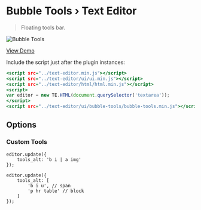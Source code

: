 Bubble Tools › Text Editor
==========================

> Floating tools bar.

![Bubble Tools](https://cloud.githubusercontent.com/assets/1669261/20364359/6b8d788e-ac75-11e6-9f56-e153e6cdab6a.png)

[View Demo](https://rawgit.com/tovic/text-editor/master/text-editor/ui/bubble-tools/bubble-tools.html)

Include the script just after the plugin instances:

~~~ .html
<script src="../text-editor.min.js"></script>
<script src="../text-editor/ui/ui.min.js"></script>
<script src="../text-editor/html/html.min.js"></script>
<script>
var editor = new TE.HTML(document.querySelector('textarea'));
</script>
<script src="../text-editor/ui/bubble-tools/bubble-tools.min.js"></script>
~~~

Options
-------

### Custom Tools

~~~ .javascript
editor.update({
    tools_alt: 'b i | a img'
});
~~~

~~~ .javascript
editor.update({
    tools_alt: [
        'b i u', // span
        'p hr table' // block
    ]
});
~~~